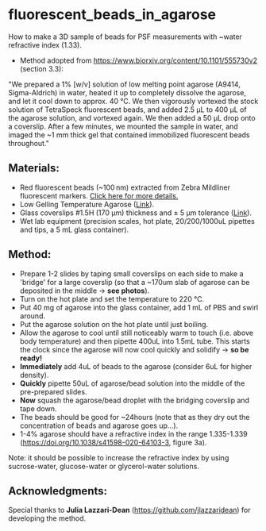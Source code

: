 # fluorescent_beads_in_agarose
How to make a 3D sample of beads for PSF measurements with ~water refractive index (1.33).
- Method adopted from https://www.biorxiv.org/content/10.1101/555730v2 (section 3.3):

"We prepared a 1% [w/v] solution of low melting point agarose (A9414, Sigma-Aldrich) in water, heated it up to completely dissolve the agarose, and let it cool down to approx. 40 °C. We then vigorously vortexed the stock solution of TetraSpeck fluorescent beads, and added 2.5 µL to 400 µL of the agarose solution, and vortexed again. We then added a 50 µL drop onto a coverslip. After a few minutes, we mounted the sample in water, and imaged the ~1 mm thick gel that contained immobilized fluorescent beads throughout."

## Materials:
- Red fluorescent beads (~100 nm) extracted from Zebra Mildliner fluorescent markers. [Click here for more details.](https://webdav.tuebingen.mpg.de/LM/FOM2019/FOM2019poster_samplePrep.pdf)
- Low Gelling Temperature Agarose ([Link](https://www.thermofisher.com/order/catalog/product/J66319.14?SID=srch-srp-J66319.14)).
- Glass coverslips #1.5H (170 µm) thickness and ± 5 µm tolerance ([Link](https://histolab.e-line.nu/en1/nya_e-line/Microscope_slides___Coverslips/Coverslips_Standard/Tackglas_Nr_1_24x50_mm_10x100_st_fp_EPREDIA?id=06660)).
- Wet lab equipment (precision scales, hot plate, 20/200/1000uL pipettes and tips, a 5 mL glass container).

## Method:
- Prepare 1-2 slides by taping small coverslips on each side to make a 'bridge' for a large coverslip (so that a ~170um slab of agarose can be deposited in the middle -> **see photos**).
- Turn on the hot plate and set the temperature to 220 °C.
- Put 40 mg of agarose into the glass container, add 1 mL of PBS and swirl around.
- Put the agarose solution on the hot plate until just boiling.
- Allow the agarose to cool until still noticeably warm to touch (i.e. above body temperature) and then pipette 400uL into 1.5mL tube. This starts the clock since the agarose will now cool quickly and solidify -> **so be ready!**
- **Immediately** add 4uL of beads to the agarose (consider 6uL for higher density).
- **Quickly** pipette 50uL of agarose/bead solution into the middle of the pre-prepared slides.
- **Now** squash the agarose/bead droplet with the bridging coverslip and tape down.
- The beads should be good for ~24hours (note that as they dry out the concentration of beads and agarose goes up...).
- 1-4% agarose should have a refractive index in the range 1.335-1.339 (https://doi.org/10.1038/s41598-020-64103-3, figure 3a).

Note: it should be possible to increase the refractive index by using sucrose-water, glucose-water or glycerol-water solutions.

## Acknowledgments:
Special thanks to **Julia Lazzari-Dean** (https://github.com/jlazzaridean) for developing the method.

